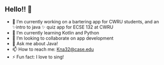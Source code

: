 ## Hello!! 👋
- 🔭 I’m currently working on a bartering app for CWRU students, and an ✨intro to java ✨ quiz app for ECSE 132 at CWRU
- 🌱 I’m currently learning Kotlin and Python
- 👯 I’m looking to collaborate on app development
- 💬 Ask me about Java!
- 📫 How to reach me: Kna32@case.edu
- ⚡ Fun fact: I love to sing!

<!--
**KrinaA27/KrinaA27** is a ✨ _special_ ✨ repository because its `README.md` (this file) appears on your GitHub profile.

Here are some ideas to get you started:

- 🔭 I’m currently working on a bartering app for CWRU students, and an ~intro to java~ quiz app for ECSE 132 at CWRU
- 🌱 I’m currently learning java, switftUI, python
- 👯 I’m looking to collaborate on app developmenT
- 💬 Ask me about Java!
- 📫 How to reach me: Kna32@case.edu
- ⚡ Fun fact: I love to sing!
